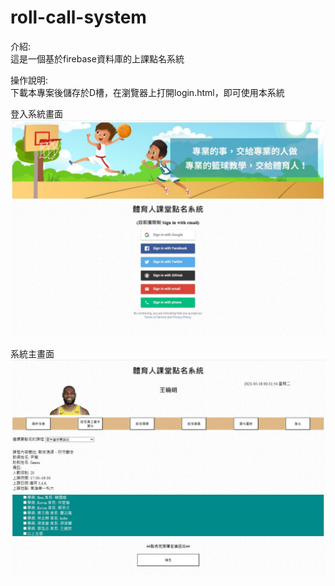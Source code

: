 # roll-call-system

介紹:\
這是一個基於firebase資料庫的上課點名系統

操作說明:\
下載本專案後儲存於D槽，在瀏覽器上打開login.html，即可使用本系統

登入系統畫面
![image](https://github.com/jaylee840831/Roll-Call-System/blob/master/%E9%AB%94%E8%82%B2%E4%BA%BA1.JPG)


系統主畫面
![image](https://github.com/jaylee840831/Roll-Call-System/blob/master/%E9%AB%94%E8%82%B2%E4%BA%BA2.JPG)
